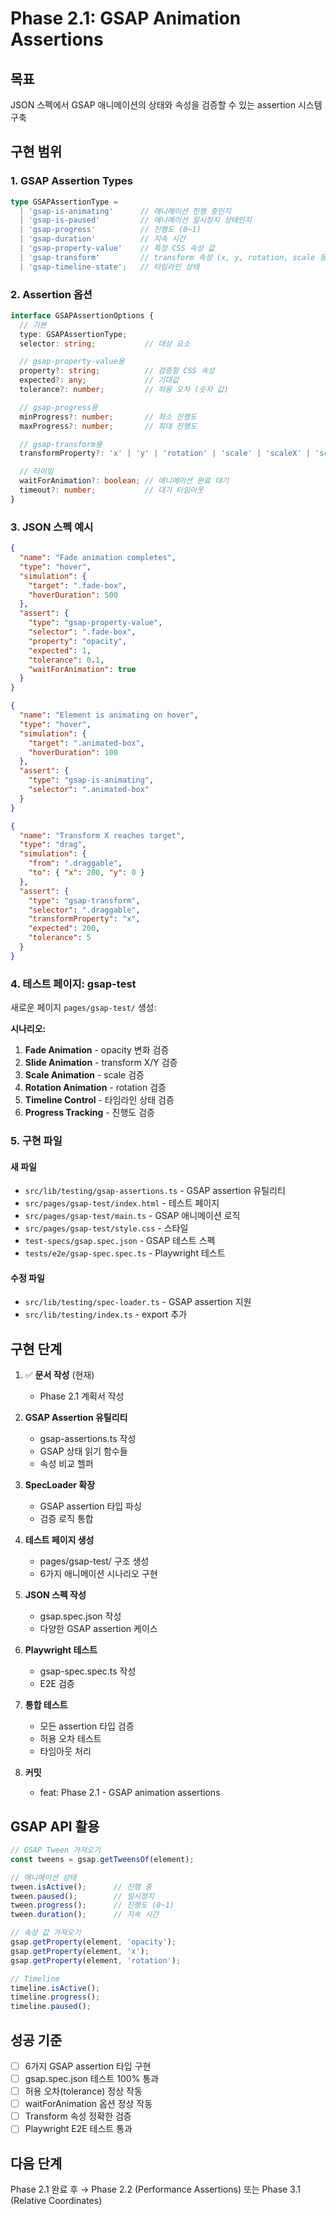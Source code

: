 # Phase 2.1: GSAP Animation Assertions

## 목표
JSON 스펙에서 GSAP 애니메이션의 상태와 속성을 검증할 수 있는 assertion 시스템 구축

## 구현 범위

### 1. GSAP Assertion Types

```typescript
type GSAPAssertionType =
  | 'gsap-is-animating'      // 애니메이션 진행 중인지
  | 'gsap-is-paused'         // 애니메이션 일시정지 상태인지
  | 'gsap-progress'          // 진행도 (0~1)
  | 'gsap-duration'          // 지속 시간
  | 'gsap-property-value'    // 특정 CSS 속성 값
  | 'gsap-transform'         // transform 속성 (x, y, rotation, scale 등)
  | 'gsap-timeline-state';   // 타임라인 상태
```

### 2. Assertion 옵션

```typescript
interface GSAPAssertionOptions {
  // 기본
  type: GSAPAssertionType;
  selector: string;           // 대상 요소

  // gsap-property-value용
  property?: string;          // 검증할 CSS 속성
  expected?: any;             // 기대값
  tolerance?: number;         // 허용 오차 (숫자 값)

  // gsap-progress용
  minProgress?: number;       // 최소 진행도
  maxProgress?: number;       // 최대 진행도

  // gsap-transform용
  transformProperty?: 'x' | 'y' | 'rotation' | 'scale' | 'scaleX' | 'scaleY';

  // 타이밍
  waitForAnimation?: boolean; // 애니메이션 완료 대기
  timeout?: number;           // 대기 타임아웃
}
```

### 3. JSON 스펙 예시

```json
{
  "name": "Fade animation completes",
  "type": "hover",
  "simulation": {
    "target": ".fade-box",
    "hoverDuration": 500
  },
  "assert": {
    "type": "gsap-property-value",
    "selector": ".fade-box",
    "property": "opacity",
    "expected": 1,
    "tolerance": 0.1,
    "waitForAnimation": true
  }
}
```

```json
{
  "name": "Element is animating on hover",
  "type": "hover",
  "simulation": {
    "target": ".animated-box",
    "hoverDuration": 100
  },
  "assert": {
    "type": "gsap-is-animating",
    "selector": ".animated-box"
  }
}
```

```json
{
  "name": "Transform X reaches target",
  "type": "drag",
  "simulation": {
    "from": ".draggable",
    "to": { "x": 200, "y": 0 }
  },
  "assert": {
    "type": "gsap-transform",
    "selector": ".draggable",
    "transformProperty": "x",
    "expected": 200,
    "tolerance": 5
  }
}
```

### 4. 테스트 페이지: gsap-test

새로운 페이지 `pages/gsap-test/` 생성:

**시나리오:**
1. **Fade Animation** - opacity 변화 검증
2. **Slide Animation** - transform X/Y 검증
3. **Scale Animation** - scale 검증
4. **Rotation Animation** - rotation 검증
5. **Timeline Control** - 타임라인 상태 검증
6. **Progress Tracking** - 진행도 검증

### 5. 구현 파일

#### 새 파일
- `src/lib/testing/gsap-assertions.ts` - GSAP assertion 유틸리티
- `src/pages/gsap-test/index.html` - 테스트 페이지
- `src/pages/gsap-test/main.ts` - GSAP 애니메이션 로직
- `src/pages/gsap-test/style.css` - 스타일
- `test-specs/gsap.spec.json` - GSAP 테스트 스펙
- `tests/e2e/gsap-spec.spec.ts` - Playwright 테스트

#### 수정 파일
- `src/lib/testing/spec-loader.ts` - GSAP assertion 지원
- `src/lib/testing/index.ts` - export 추가

## 구현 단계

1. ✅ **문서 작성** (현재)
   - Phase 2.1 계획서 작성

2. **GSAP Assertion 유틸리티**
   - gsap-assertions.ts 작성
   - GSAP 상태 읽기 함수들
   - 속성 비교 헬퍼

3. **SpecLoader 확장**
   - GSAP assertion 타입 파싱
   - 검증 로직 통합

4. **테스트 페이지 생성**
   - pages/gsap-test/ 구조 생성
   - 6가지 애니메이션 시나리오 구현

5. **JSON 스펙 작성**
   - gsap.spec.json 작성
   - 다양한 GSAP assertion 케이스

6. **Playwright 테스트**
   - gsap-spec.spec.ts 작성
   - E2E 검증

7. **통합 테스트**
   - 모든 assertion 타입 검증
   - 허용 오차 테스트
   - 타임아웃 처리

8. **커밋**
   - feat: Phase 2.1 - GSAP animation assertions

## GSAP API 활용

```typescript
// GSAP Tween 가져오기
const tweens = gsap.getTweensOf(element);

// 애니메이션 상태
tween.isActive();      // 진행 중
tween.paused();        // 일시정지
tween.progress();      // 진행도 (0~1)
tween.duration();      // 지속 시간

// 속성 값 가져오기
gsap.getProperty(element, 'opacity');
gsap.getProperty(element, 'x');
gsap.getProperty(element, 'rotation');

// Timeline
timeline.isActive();
timeline.progress();
timeline.paused();
```

## 성공 기준

- [ ] 6가지 GSAP assertion 타입 구현
- [ ] gsap.spec.json 테스트 100% 통과
- [ ] 허용 오차(tolerance) 정상 작동
- [ ] waitForAnimation 옵션 정상 작동
- [ ] Transform 속성 정확한 검증
- [ ] Playwright E2E 테스트 통과

## 다음 단계

Phase 2.1 완료 후 → Phase 2.2 (Performance Assertions) 또는 Phase 3.1 (Relative Coordinates)
